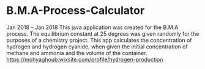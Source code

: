 # B.M.A-Process-Calculator
Jan 2018 – Jan 2018 This java application was created for the B.M.A process. The equilibrium constant at 25 degrees was given randomly for the purposes of a chemistry project. This app calculates the concentration of hydrogen and hydrogen cyanide, when given the initial concentration of methane and ammonia and the volume of the container.
https://mohyaghoub.wixsite.com/profile/hydrogen-production
